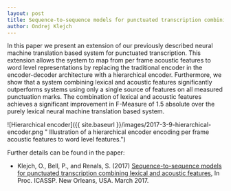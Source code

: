 ```yaml
---
layout: post
title: Sequence-to-sequence models for punctuated transcription combining lexical and acoustic features
author: Ondrej Klejch
---
```


In this paper we present an extension of our previously described neural machine translation based system for punctuated
transcription. This extension allows the system to map from per frame acoustic features to word level representations
by replacing the traditional encoder in the encoder-decoder architecture with a hierarchical encoder. Furthermore, we
show that a system combining lexical and acoustic features significantly outperforms systems using only a single source
of features on all measured punctuation marks. The combination of lexical and acoustic features achieves a significant
improvement in F-Measure of 1.5 absolute over the purely lexical neural machine translation based system.

![Hierarchical encoder]({{ site.baseurl }}/images/2017-3-9-hierarchical-encoder.png
" Illustration of a hierarchical encoder encoding per frame acoustic features to word level features.")

Further details can be found in the paper:
* Klejch, O., Bell, P., and Renals, S. (2017) [Sequence-to-sequence models for punctuated transcription combining lexical and acoustic features](http://homepages.inf.ed.ac.uk/s1569734/papers/icassp-2017.pdf), In Proc. ICASSP. New Orleans, USA. March 2017.
